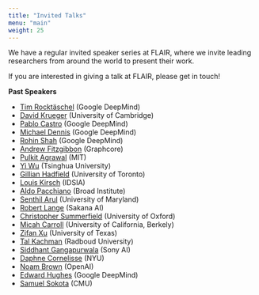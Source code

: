 ```yaml
---
title: "Invited Talks"
menu: "main"
weight: 25
---
```


We have a regular invited speaker series at FLAIR, where we invite leading researchers from around the world to present their work.

If you are interested in giving a talk at FLAIR, please get in touch!

**Past Speakers**
* [Tim Rocktäschel](https://rockt.github.io/) (Google DeepMind)
* [David Krueger](https://www.davidscottkrueger.com/) (University of Cambridge)
* [Pablo Castro](https://psc-g.github.io/) (Google DeepMind)
* [Michael Dennis](https://www.michaeldennis.ai/) (Google DeepMind)
* [Rohin Shah](https://rohinshah.com/) (Google DeepMind)
* [Andrew Fitzgibbon](http://www.fitzgibbon.ie/) (Graphcore)
* [Pulkit Agrawal](https://people.csail.mit.edu/pulkitag/) (MIT)
* [Yi Wu](https://jxwuyi.weebly.com/) (Tsinghua University)
* [Gillian Hadfield](https://www.law.utoronto.ca/faculty-staff/full-time-faculty/gillian-hadfield) (University of Toronto)
* [Louis Kirsch](http://louiskirsch.com/) (IDSIA)
* [Aldo Pacchiano](https://www.aldopacchiano.ai/) (Broad Institute)
* [Senthil Arul](https://scholar.google.com/citations?user=FO_J1ZgAAAAJ&hl=en) (University of Maryland)
* [Robert Lange](https://roberttlange.github.io/) (Sakana AI)
* [Christopher Summerfield](https://www.psy.ox.ac.uk/people/christopher-summerfield) (University of Oxford)
* [Micah Carroll](http://micahcarroll.github.io/) (University of California, Berkely)
* [Zifan Xu](https://daffan.github.io/) (University of Texas)
* [Tal Kachman](https://sites.google.com/cerebrnita.com/talkachman/home) (Radboud University)
* [Siddhant Gangapurwala](https://gangapurwala.com/) (Sony AI)
* [Daphne Cornelisse](https://www.linkedin.com/in/daphnecornelisse) (NYU)
* [Noam Brown](https://www.linkedin.com/in/noam-brown-8b785b62) (OpenAI)
* [Edward Hughes](https://edwardhughes.io/) (Google DeepMind)
* [Samuel Sokota](https://ssokota.github.io/) (CMU)
